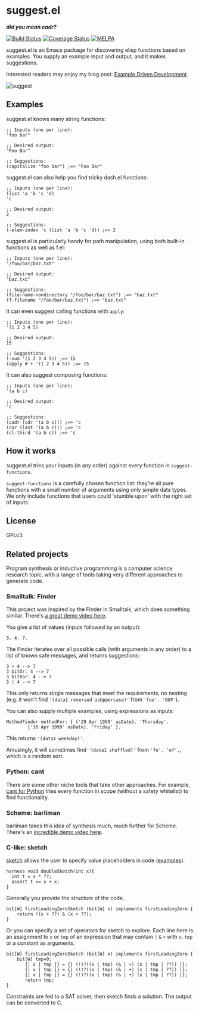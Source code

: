 # suggest.el

***did you mean cadr?***

[![Build Status](https://travis-ci.org/Wilfred/suggest.el.svg?branch=master)](https://travis-ci.org/Wilfred/suggest.el)
[![Coverage Status](https://coveralls.io/repos/github/Wilfred/suggest.el/badge.svg?branch=master)](https://coveralls.io/github/Wilfred/suggest.el?branch=master)
[![MELPA](http://melpa.org/packages/suggest-badge.svg)](http://melpa.org/#/suggest)

suggest.el is an Emacs package for discovering elisp functions based
on examples. You supply an example input and output, and it makes suggestions.

Interested readers may enjoy my blog post:
[Example Driven Development](http://www.wilfred.me.uk/blog/2016/07/30/example-driven-development/).

![suggest](suggest_screenshot.png)

## Examples

suggest.el knows many string functions:

``` emacs-lisp
;; Inputs (one per line):
"foo bar"

;; Desired output:
"Foo Bar"

;; Suggestions:
(capitalize "foo bar") ;=> "Foo Bar"
```

suggest.el can also help you find tricky dash.el functions:

``` emacs-lisp
;; Inputs (one per line):
(list 'a 'b 'c 'd)
'c

;; Desired output:
2

;; Suggestions:
(-elem-index 'c (list 'a 'b 'c 'd)) ;=> 2
```

suggest.el is particularly handy for path manipulation, using both
built-in functions as well as f.el:

``` emacs-lisp
;; Inputs (one per line):
"/foo/bar/baz.txt"

;; Desired output:
"baz.txt"

;; Suggestions:
(file-name-nondirectory "/foo/bar/baz.txt") ;=> "baz.txt"
(f-filename "/foo/bar/baz.txt") ;=> "baz.txt"
```

It can even suggest calling functions with `apply`:

``` emacs-lisp
;; Inputs (one per line):
'(1 2 3 4 5)

;; Desired output:
15

;; Suggestions:
(-sum '(1 2 3 4 5)) ;=> 15
(apply #'+ '(1 2 3 4 5)) ;=> 15
```

It can also suggest composing functions:

``` emacs-lisp
;; Inputs (one per line):
'(a b c)

;; Desired output:
'c

;; Suggestions:
(cadr (cdr '(a b c))) ;=> 'c
(car (last '(a b c))) ;=> 'c
(cl-third '(a b c)) ;=> 'c
```

## How it works

suggest.el tries your inputs (in any order) against every function in
`suggest-functions`.

`suggest-functions` is a carefully chosen function list: they're all
pure functions with a small number of arguments using only simple data
types. We only include functions that users could 'stumble upon' with
the right set of inputs.

## License

GPLv3.

## Related projects

Program synthesis or inductive programming is a computer science
research topic, with a range of tools taking very different approaches
to generate code.

### Smalltalk: Finder

This project was inspired by the Finder in Smalltalk, which does
something similar. There's
[a great demo video here](https://www.youtube.com/watch?v=HOuZyOKa91o#t=5m05s).

You give a list of values (inputs followed by an output):

```
3. 4. 7.
```

The Finder iterates over all possible calls (with arguments in any
order) to a list of known safe messages, and returns suggestions:

```
3 + 4 --> 7
3 bitOr: 4 --> 7
3 bitXor: 4 --> 7
3 | 4 --> 7
```

This only returns single messages that meet the requirements, no
nesting (e.g. it won't find `'(data1 reversed asUppercase)'` from
`'foo'. 'OOF'`).

You can also supply multiple examples, using expressions as inputs:

```
MethodFinder methodFor: { {'29 Apr 1999' asDate}. 'Thursday'.
		{'30 Apr 1999' asDate}. 'Friday' }.
```

This returns `'(data1 weekday)'`.

Amusingly, it will sometimes find `'(data1 shuffled)'` from
`'fo'. 'of'.`, which is a random sort.

### Python: cant

There are some other niche tools that take other approaches. For
example, [cant for Python](https://github.com/kootenpv/cant) tries
every function in scope (without a safety whitelist) to find
functionality.

### Scheme: barliman

barliman takes this idea of synthesis much, much further for
Scheme. There's an
[incredible demo video here](https://www.youtube.com/watch?v=er_lLvkklsk).

### C-like: sketch

[sketch](https://bitbucket.org/gatoatigrado/sketch-frontend/wiki/Home)
allows the user to specify value placeholders in code
([examples](https://bitbucket.org/gatoatigrado/sketch-frontend/wiki/Gallery)).

```
harness void doubleSketch(int x){
  int t = x * ??;
  assert t == x + x;
}
```

Generally you provide the structure of the code.

```
bit[W] firstLeadingZeroSketch (bit[W] x) implements firstLeadingZero {	
	return !(x + ??) & (x + ??); 
}
```

Or you can specify a set of operators for sketch to explore. Each line
here is an assignment to `x` or `tmp` of an expression that may
contain `!` `&` `+` with `x`, `tmp` or a constant as arguments.

```
bit[W] firstLeadingZeroSketch (bit[W] x) implements firstLeadingZero {	
	bit[W] tmp=0;
       {| x | tmp |} = {| (!)?((x | tmp) (& | +) (x | tmp | ??)) |};
       {| x | tmp |} = {| (!)?((x | tmp) (& | +) (x | tmp | ??)) |};
       {| x | tmp |} = {| (!)?((x | tmp) (& | +) (x | tmp | ??)) |};
       return tmp;
}
```

Constraints are fed to a SAT solver, then sketch finds a solution. The
output can be converted to C.

